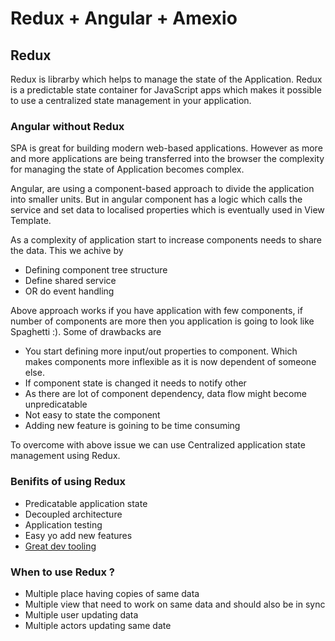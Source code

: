# Redux + Angular + Amexio

## Redux 
Redux is librarby which helps to manage the state of the Application. Redux is a predictable state container for JavaScript apps which makes it possible to use a centralized state management in your application.

### Angular without Redux
SPA is great for building modern web-based applications. However as more and more applications are being transferred into the browser the complexity for managing the state of Application becomes complex.

Angular, are using a component-based approach to divide the application into smaller units. But in angular component has a logic which calls the service and set data to localised properties which is eventually used in View Template.

As a complexity of application start to increase components needs to share the data. This we achive by
- Defining component tree structure
- Define shared service
- OR do event handling

Above approach works if you have application with few components, if number of components are more then you application is going to look like Spaghetti :). Some of drawbacks are
 - You start defining more input/out properties to component. Which makes components more inflexible as it is now dependent of someone else.
 - If component state is changed it needs to notify other
 - As there are lot of component dependency, data flow might become unpredicatable
 - Not easy to state the component
 - Adding new feature is goining to be time consuming
 
To overcome with above issue we can use Centralized application state management using Redux.

### Benifits of using Redux
- Predicatable application state
- Decoupled architecture
- Application testing
- Easy yo add new features
- [Great dev tooling](https://chrome.google.com/webstore/detail/redux-devtools/lmhkpmbekcpmknklioeibfkpmmfibljd?hl=en)

### When to use Redux ?
- Multiple place having copies of same data
- Multiple view that need to work on same data and should also be in sync
- Multiple user updating data
- Multiple actors updating same date

